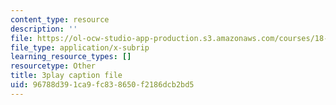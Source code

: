 ```yaml
---
content_type: resource
description: ''
file: https://ol-ocw-studio-app-production.s3.amazonaws.com/courses/18-01sc-single-variable-calculus-fall-2010/96788d391ca9fc838650f2186dcb2bd5_R9a_NHXrBcg.srt
file_type: application/x-subrip
learning_resource_types: []
resourcetype: Other
title: 3play caption file
uid: 96788d39-1ca9-fc83-8650-f2186dcb2bd5
---
```

